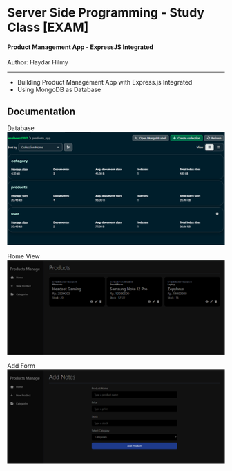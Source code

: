 # Server Side Programming - Study Class [EXAM]
#### Product Management App - ExpressJS Integrated
Author: Haydar Hilmy

---
- Building Product Management App with Express.js Integrated
- Using MongoDB as Database


## Documentation
Database
![Logo](https://raw.githubusercontent.com/haydar-hilmy/product-express/refs/heads/main/documentation/database.png)

Home View
![Logo](https://raw.githubusercontent.com/haydar-hilmy/product-express/refs/heads/main/documentation/home.png)

Add Form
![Logo](https://raw.githubusercontent.com/haydar-hilmy/product-express/refs/heads/main/documentation/addform.png)
